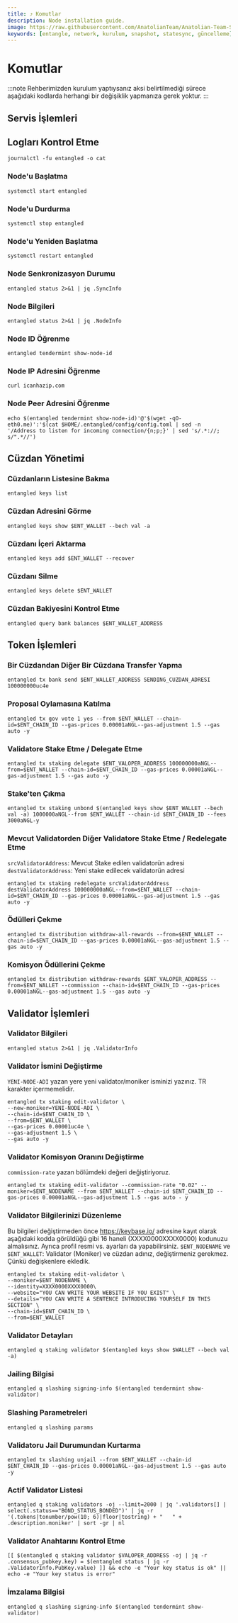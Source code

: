 ```yaml
---
title: ⤴️ Komutlar
description: Node installation guide.
image: https://raw.githubusercontent.com/AnatolianTeam/Anatolian-Team-Services/main/i18n/tr/docusaurus-plugin-content-docs/current/Testnet/Cosmos-Ecosystem/entangle/img/Entangle-Service-Cover.jpg
keywords: [entangle, network, kurulum, snapshot, statesync, güncelleme]
---
```


# Komutlar
:::note
Rehberimizden kurulum yaptıysanız aksi belirtilmediği sürece aşağıdaki kodlarda herhangi bir değişiklik yapmanıza gerek yoktur.
:::

## Servis İşlemleri 

## Logları Kontrol Etme 
```
journalctl -fu entangled -o cat
```

### Node'u Başlatma
```
systemctl start entangled
```

### Node'u Durdurma
```
systemctl stop entangled
```

### Node'u Yeniden Başlatma
```
systemctl restart entangled
```

### Node Senkronizasyon Durumu
```
entangled status 2>&1 | jq .SyncInfo
```

### Node Bilgileri
```
entangled status 2>&1 | jq .NodeInfo
```

### Node ID Öğrenme
```
entangled tendermint show-node-id
```

### Node IP Adresini Öğrenme
```
curl icanhazip.com
```

### Node Peer Adresini Öğrenme
```
echo $(entangled tendermint show-node-id)'@'$(wget -qO- eth0.me)':'$(cat $HOME/.entangled/config/config.toml | sed -n '/Address to listen for incoming connection/{n;p;}' | sed 's/.*://; s/".*//')
```

## Cüzdan Yönetimi

### Cüzdanların Listesine Bakma
```
entangled keys list
```

### Cüzdan Adresini Görme
```
entangled keys show $ENT_WALLET --bech val -a
```

### Cüzdanı İçeri Aktarma
```
entangled keys add $ENT_WALLET --recover
```

### Cüzdanı Silme
```
entangled keys delete $ENT_WALLET
```

### Cüzdan Bakiyesini Kontrol Etme
```
entangled query bank balances $ENT_WALLET_ADDRESS
```

## Token İşlemleri

### Bir Cüzdandan Diğer Bir Cüzdana Transfer Yapma
```
entangled tx bank send $ENT_WALLET_ADDRESS SENDING_CUZDAN_ADRESI 100000000uc4e
```

### Proposal Oylamasına Katılma
```
entangled tx gov vote 1 yes --from $ENT_WALLET --chain-id=$ENT_CHAIN_ID --gas-prices 0.00001aNGL--gas-adjustment 1.5 --gas auto -y
```

### Validatore Stake Etme / Delegate Etme
```
entangled tx staking delegate $ENT_VALOPER_ADDRESS 100000000aNGL--from=$ENT_WALLET --chain-id=$ENT_CHAIN_ID --gas-prices 0.00001aNGL--gas-adjustment 1.5 --gas auto -y
```

### Stake'ten Çıkma
```
entangled tx staking unbond $(entangled keys show $ENT_WALLET --bech val -a) 1000000aNGL--from $ENT_WALLET --chain-id $ENT_CHAIN_ID --fees 3000aNGL-y
```

### Mevcut Validatorden Diğer Validatore Stake Etme / Redelegate Etme
`srcValidatorAddress`: Mevcut Stake edilen validatorün adresi
`destValidatorAddress`: Yeni stake edilecek validatorün adresi
```
entangled tx staking redelegate srcValidatorAddress destValidatorAddress 100000000aNGL--from=$ENT_WALLET --chain-id=$ENT_CHAIN_ID --gas-prices 0.00001aNGL--gas-adjustment 1.5 --gas auto -y
```

### Ödülleri Çekme
```
entangled tx distribution withdraw-all-rewards --from=$ENT_WALLET --chain-id=$ENT_CHAIN_ID --gas-prices 0.00001aNGL--gas-adjustment 1.5 --gas auto -y
```

### Komisyon Ödüllerini Çekme
```
entangled tx distribution withdraw-rewards $ENT_VALOPER_ADDRESS --from=$ENT_WALLET --commission --chain-id=$ENT_CHAIN_ID --gas-prices 0.00001aNGL--gas-adjustment 1.5 --gas auto -y
```

## Validator İşlemleri

### Validator Bilgileri
```
entangled status 2>&1 | jq .ValidatorInfo
```

### Validator İsmini Değiştirme
`YENI-NODE-ADI` yazan yere yeni validator/moniker isminizi yazınız. TR karakter içermemelidir.
```
entangled tx staking edit-validator \
--new-moniker=YENI-NODE-ADI \
--chain-id=$ENT_CHAIN_ID \
--from=$ENT_WALLET \
--gas-prices 0.00001uc4e \
--gas-adjustment 1.5 \
--gas auto -y
```

### Validator Komisyon Oranını Değiştirme
`commission-rate` yazan bölümdeki değeri değiştiriyoruz.
```
entangled tx staking edit-validator --commission-rate "0.02" --moniker=$ENT_NODENAME --from $ENT_WALLET --chain-id $ENT_CHAIN_ID --gas-prices 0.00001aNGL--gas-adjustment 1.5 --gas auto - y
```

### Validator Bilgilerinizi Düzenleme
Bu bilgileri değiştirmeden önce https://keybase.io/ adresine kayıt olarak aşağıdaki kodda görüldüğü gibi 16 haneli (XXXX0000XXXX0000) kodunuzu almalısınız. Ayrıca profil resmi vs. ayarları da yapabilirsiniz. 
`$ENT_NODENAME` ve `$ENT_WALLET`: Validator (Moniker) ve cüzdan adınız, değiştirmeniz gerekmez. Çünkü değişkenlere ekledik.
```
entangled tx staking edit-validator \
--moniker=$ENT_NODENAME \
--identity=XXXX0000XXXX0000\
--website="YOU CAN WRITE YOUR WEBSITE IF YOU EXIST" \
--details="YOU CAN WRITE A SENTENCE INTRODUCING YOURSELF IN THIS SECTION" \
--chain-id=$ENT_CHAIN_ID \
--from=$ENT_WALLET
```

### Validator Detayları
```
entangled q staking validator $(entangled keys show $WALLET --bech val -a)
```

### Jailing Bilgisi
```
entangled q slashing signing-info $(entangled tendermint show-validator)
```

### Slashing Parametreleri
```
entangled q slashing params
```

### Validatoru Jail Durumundan Kurtarma 
```
entangled tx slashing unjail --from $ENT_WALLET --chain-id $ENT_CHAIN_ID --gas-prices 0.00001aNGL--gas-adjustment 1.5 --gas auto -y
```

### Actif Validator Listesi
```
entangled q staking validators -oj --limit=2000 | jq '.validators[] | select(.status=="BOND_STATUS_BONDED")' | jq -r '(.tokens|tonumber/pow(10; 6)|floor|tostring) + " 	 " + .description.moniker' | sort -gr | nl
```

### Validator Anahtarını Kontrol Etme
```
[[ $(entangled q staking validator $VALOPER_ADDRESS -oj | jq -r .consensus_pubkey.key) = $(entangled status | jq -r .ValidatorInfo.PubKey.value) ]] && echo -e "Your key status is ok" || echo -e "Your key status is error"
```

### İmzalama Bilgisi
```
entangled q slashing signing-info $(entangled tendermint show-validator)
```